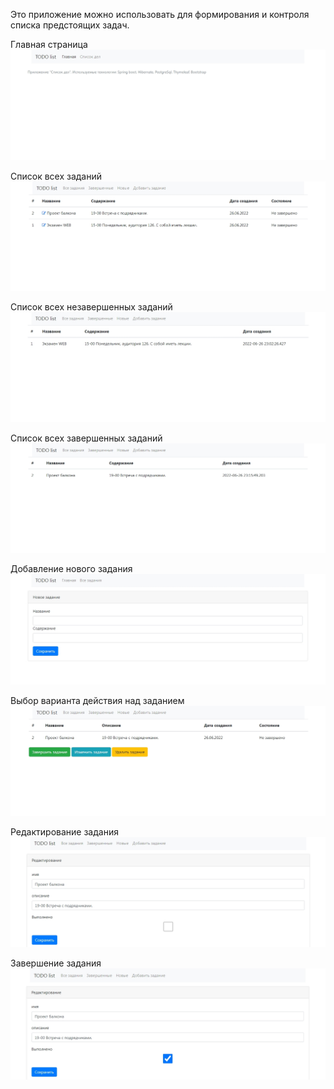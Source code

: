 Это приложение можно использовать для формирования и контроля списка предстоящих задач.

Главная страница
![index page](images/index.jpg)

Список всех заданий
![allItems page](images/allItems.jpg)

Список всех незавершенных заданий
![notCompletedItem page](images/notCompletedItem.jpg)

Список всех завершенных заданий
![completedItem page](images/completedItem.jpg)

Добавление нового задания
![addItem page](images/addItem.jpg)

Выбор варианта действия над заданием
![detailsItem page](images/detailsItem.jpg)

Редактирование задания
![editItem page](images/editItem.jpg)

Завершение задания
![completeItem page](images/completeItem.jpg)
